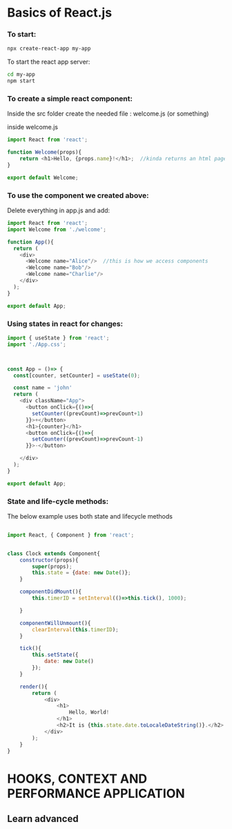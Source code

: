 # Basics of React.js

### To start:

```bash
npx create-react-app my-app
```
To start the react app server:

```bash
cd my-app
npm start
```

### To create a simple react component:
Inside the src folder 
create the needed file : welcome.js (or something)

inside welcome.js
```js
import React from 'react';

function Welcome(props){
    return <h1>Hello, {props.name}!</h1>;  //kinda returns an html page (jsx element)
}

export default Welcome;
```

### To use the component we created above:
Delete everything in app.js
and add:
```js
import React from 'react';
import Welcome from './welcome';

function App(){
  return (
    <div>
      <Welcome name="Alice"/>  //this is how we access components
      <Welcome name="Bob"/>
      <Welcome name="Charlie"/>
    </div>
  );
}

export default App;
```

### Using states in react for changes:
```js
import { useState } from 'react';
import './App.css';



const App = ()=> {
  const[counter, setCounter] = useState(0);

  const name = 'john'
  return (
    <div className="App">
      <button onClick={()=>{
        setCounter((prevCount)=>prevCount+1)
      }}>+</button>
      <h1>{counter}</h1>
      <button onClick={()=>{
        setCounter((prevCount)=>prevCount-1)
      }}>-</button>

    </div>
  );
}

export default App;

```
### State and life-cycle methods:

The below example uses both state and lifecycle methods

```js

import React, { Component } from 'react';


class Clock extends Component{
    constructor(props){
        super(props);
        this.state = {date: new Date()};
    }

    componentDidMount(){
        this.timerID = setInterval(()=>this.tick(), 1000);

    }

    componentWillUnmount(){
        clearInterval(this.timerID);
    }

    tick(){
        this.setState({
            date: new Date()
        });
    }

    render(){
        return (
            <div>
                <h1>
                    Hello, World!
                </h1>
                <h2>It is {this.state.date.toLocaleDateString()}.</h2>
            </div>
        );
    }
}
```

# HOOKS, CONTEXT AND PERFORMANCE APPLICATION
## Learn advanced

